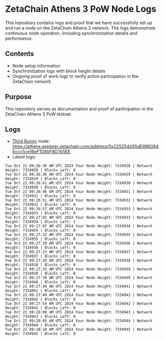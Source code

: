 # ZetaChain Athens 3 PoW Node Logs
This repository contains logs and proof that we have successfully set up and run a node on the ZetaChain Athens 3 network. The logs demonstrate continuous node operation, including synchronization details and performance.

## Contents
- Node setup information
- Synchronization logs with block height details
- Ongoing proof of work logs to verify active participation in the ZetaChain network

## Purpose
This repository serves as documentation and proof of participation in the ZetaChain Athens 3 PoW testnet.

## Logs

- [Third Bunny](https://thirdbunny.xyz/) node: https://athens.explorer.zetachain.com/address/0x225254d35dE666064Eccc5ce16eF1D8bF8D7b5EE
- Latest logs:
```
Tue Oct 22 09:26:30 AM UTC 2024 Your Node Height: 7334928 | Network Height: 7334928 | Blocks Left: 0
Tue Oct 22 09:26:36 AM UTC 2024 Your Node Height: 7334929 | Network Height: 7334929 | Blocks Left: 0
Tue Oct 22 09:26:41 AM UTC 2024 Your Node Height: 7334930 | Network Height: 7334930 | Blocks Left: 0
Tue Oct 22 09:26:46 AM UTC 2024 Your Node Height: 7334931 | Network Height: 7334931 | Blocks Left: 0
Tue Oct 22 09:26:51 AM UTC 2024 Your Node Height: 7334932 | Network Height: 7334932 | Blocks Left: 0
Tue Oct 22 09:26:57 AM UTC 2024 Your Node Height: 7334933 | Network Height: 7334933 | Blocks Left: 0
Tue Oct 22 09:27:02 AM UTC 2024 Your Node Height: 7334933 | Network Height: 7334934 | Blocks Left: 1
Tue Oct 22 09:27:07 AM UTC 2024 Your Node Height: 7334934 | Network Height: 7334934 | Blocks Left: 0
Tue Oct 22 09:27:12 AM UTC 2024 Your Node Height: 7334935 | Network Height: 7334935 | Blocks Left: 0
Tue Oct 22 09:27:18 AM UTC 2024 Your Node Height: 7334936 | Network Height: 7334936 | Blocks Left: 0
Tue Oct 22 09:27:23 AM UTC 2024 Your Node Height: 7334937 | Network Height: 7334937 | Blocks Left: 0
Tue Oct 22 09:27:28 AM UTC 2024 Your Node Height: 7334938 | Network Height: 7334938 | Blocks Left: 0
Tue Oct 22 09:27:33 AM UTC 2024 Your Node Height: 7334939 | Network Height: 7334939 | Blocks Left: 0
Tue Oct 22 09:27:39 AM UTC 2024 Your Node Height: 7334940 | Network Height: 7334940 | Blocks Left: 0
Tue Oct 22 09:27:44 AM UTC 2024 Your Node Height: 7334941 | Network Height: 7334941 | Blocks Left: 0
Tue Oct 22 09:27:49 AM UTC 2024 Your Node Height: 7334942 | Network Height: 7334942 | Blocks Left: 0
Tue Oct 22 09:27:54 AM UTC 2024 Your Node Height: 7334942 | Network Height: 7334942 | Blocks Left: 0
Tue Oct 22 09:28:00 AM UTC 2024 Your Node Height: 7334943 | Network Height: 7334943 | Blocks Left: 0
Tue Oct 22 09:28:05 AM UTC 2024 Your Node Height: 7334944 | Network Height: 7334944 | Blocks Left: 0
Tue Oct 22 09:28:10 AM UTC 2024 Your Node Height: 7334945 | Network Height: 7334945 | Blocks Left: 0
```
